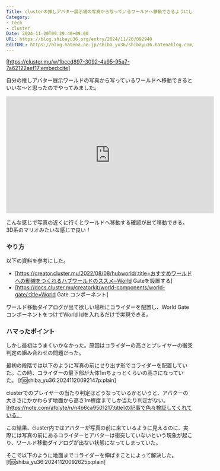 ```yaml
---
Title: clusterの推しアバター展示場の写真から写っているワールドへ移動できるようにしました
Category:
- tech
- cluster
Date: 2024-11-20T09:29:40+09:00
URL: https://blog.shibayu36.org/entry/2024/11/20/092940
EditURL: https://blog.hatena.ne.jp/shiba_yu36/shibayu36.hatenablog.com/atom/entry/6802418398305345992
---
```


[https://cluster.mu/w/1bccd897-3092-4a95-95a7-7a62122aef17:embed:cite]

自分の推しアバター展示ワールドの写真から写っているワールドへ移動できるといいな〜と思ったのでやってみました。

<iframe width="560" height="315" src="https://www.youtube.com/embed/5NV4YFmq6Bw?si=OeLRLRr9CT_Z5aPC" title="YouTube video player" frameborder="0" allow="accelerometer; autoplay; clipboard-write; encrypted-media; gyroscope; picture-in-picture; web-share" referrerpolicy="strict-origin-when-cross-origin" allowfullscreen></iframe>

こんな感じで写真の近くに行くとワールドへ移動する確認が出て移動できる。3D系のマリオみたいな感じで良い！

### やり方
以下の資料を参考にした。

- [https://creator.cluster.mu/2022/08/08/hubworld/:title=おすすめワールドへの動線をつくれるハブワールドのススメ─World Gateを設置する]
- [https://docs.cluster.mu/creatorkit/world-components/world-gate/:title=World Gate コンポーネント]

ワールド移動ダイアログが出て欲しい場所にコライダーを配置し、World Gate コンポーネントをつけてWorld Idを入れるだけで実現できる。

### ハマったポイント
しかし最初はうまくいかなかった。原因はコライダーの高さとプレイヤーの衝突判定の組み合わせの問題だった。

最初の段階では以下のように写真の前にせり出す形でコライダーを配置していた。この時、コライダーの最下部が大体1mちょっとくらいの高さになっていた。
[f:id:shiba_yu36:20241120092147p:plain]

clusterでのプレイヤーの当たり判定はどうなっているかというと、アバターの大きさにかかわらず地面から高さ1m程度までしか当たり判定がない。[https://note.com/afolyte/n/n4b6ca9501217:title]の記事で色々検証してくれている。

この結果、cluster内ではアバターが写真の前に来ているように見えるのに、実際には写真の前にあるコライダーとアバターは衝突していないという現象が起こり、ワールド移動ダイアログが出ない状態になってしまっていた。

そこで以下のように地面までコライダーを伸ばすことによって解決した。
[f:id:shiba_yu36:20241120092625p:plain]
